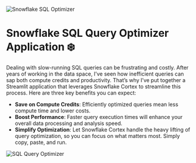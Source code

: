 ![Snowflake SQL Optimizer](https://github.com/Snowflake-Labs/snowflake-demo-streamlit/raw/main/shared_assets/sis-header.jpeg)

# Snowflake SQL Query Optimizer Application ❄️

Dealing with slow-running SQL queries can be frustrating and costly. After years of working in the data space, I’ve seen how inefficient queries can sap both compute credits and productivity. That’s why I’ve put together a Streamlit application that leverages Snowflake Cortex to streamline this process. Here are three key benefits you can expect:

- **Save on Compute Credits**: Efficiently optimized queries mean less compute time and lower costs.
- **Boost Performance**: Faster query execution times will enhance your overall data processing and analysis speed.
- **Simplify Optimization**: Let Snowflake Cortex handle the heavy lifting of query optimization, so you can focus on what matters most. Simply copy, paste, and run.

![SQL Query Optimizer](https://github.com/Snowflake-Labs/snowflake-demo-streamlit/raw/main/SQL%20Query%20Optimizer%20App%20using%20Snowflake%20Cortex/sql-query-optimizer.png)

